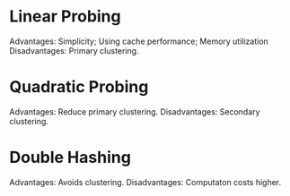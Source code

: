 # Linear Probing
Advantages: 
    Simplicity; Using cache performance; Memory utilization
Disadvantages:
    Primary clustering.

# Quadratic Probing
Advantages:
    Reduce primary clustering.
Disadvantages:
    Secondary clustering.

# Double Hashing
Advantages:
    Avoids clustering.
Disadvantages:
    Computaton costs higher.